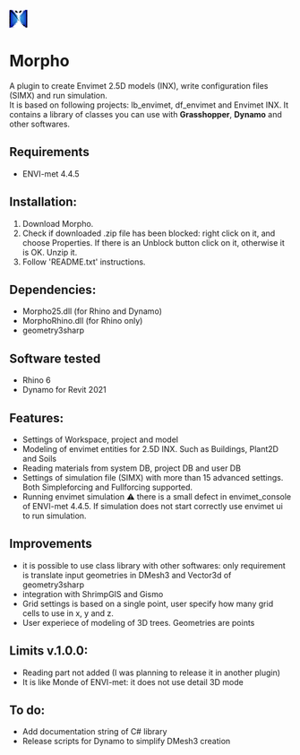 ![Logo](https://github.com/AntonelloDN/Morpho/blob/master/logo/logo_morpho_32.png)
# Morpho
A plugin to create Envimet 2.5D models (INX), write configuration files (SIMX) and run simulation.<br>
It is based on following projects: lb_envimet, df_envimet and Envimet INX.
It contains a library of classes you can use with **Grasshopper**, **Dynamo** and other softwares.
## Requirements
* ENVI-met 4.4.5
## Installation:
1. Download Morpho.
2. Check if downloaded .zip file has been blocked: right click on it, and choose Properties. If there is an Unblock button click on it, otherwise it is OK. Unzip it.
3. Follow 'README.txt' instructions.
## Dependencies:
* Morpho25.dll (for Rhino and Dynamo)
* MorphoRhino.dll (for Rhino only)
* geometry3sharp
## Software tested
* Rhino 6
* Dynamo for Revit 2021
## Features:
* Settings of Workspace, project and model
* Modeling of envimet entities for 2.5D INX. Such as Buildings, Plant2D and Soils
* Reading materials from system DB, project DB and user DB
* Settings of simulation file (SIMX) with more than 15 advanced settings. Both Simpleforcing and Fullforcing supported.
* Running envimet simulation :warning: there is a small defect in envimet_console of ENVI-met 4.4.5. If simulation does not start correctly  use envimet ui to run simulation.
## Improvements
* it is possible to use class library with other softwares: only requirement is translate input geometries in DMesh3 and Vector3d of geometry3sharp
* integration with ShrimpGIS and Gismo
* Grid settings is based on a single point, user specify how many grid cells to use in x, y and z.
* User experiece of modeling of 3D trees. Geometries are points
## Limits v.1.0.0:
* Reading part not added (I was planning to release it in another plugin)
* It is like Monde of ENVI-met: it does not use detail 3D mode
## To do:
* Add documentation string of C# library
* Release scripts for Dynamo to simplify DMesh3 creation
